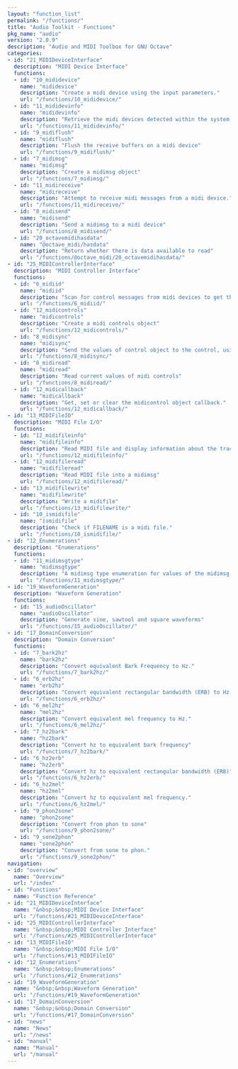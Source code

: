 ```yaml
---
layout: "function_list"
permalink: "/functions/"
title: "Audio Toolkit - Functions"
pkg_name: "audio"
version: "2.0.9"
description: "Audio and MIDI Toolbox for GNU Octave"
categories:
- id: "21_MIDIDeviceInterface"
  description: "MIDI Device Interface"
  functions:
  - id: "10_mididevice"
    name: "mididevice"
    description: "Create a midi device using the input parameters."
    url: "/functions/10_mididevice/"
  - id: "11_mididevinfo"
    name: "mididevinfo"
    description: "Retrieve the midi devices detected within the system."
    url: "/functions/11_mididevinfo/"
  - id: "9_midiflush"
    name: "midiflush"
    description: "Flush the receive buffers on a midi device"
    url: "/functions/9_midiflush/"
  - id: "7_midimsg"
    name: "midimsg"
    description: "Create a midimsg object"
    url: "/functions/7_midimsg/"
  - id: "11_midireceive"
    name: "midireceive"
    description: "Attempt to receive midi messages from a midi device."
    url: "/functions/11_midireceive/"
  - id: "8_midisend"
    name: "midisend"
    description: "Send a midimsg to a midi device"
    url: "/functions/8_midisend/"
  - id: "20_octavemidihasdata"
    name: "@octave_midi/hasdata"
    description: "Return whether there is data available to read"
    url: "/functions/@octave_midi/20_octavemidihasdata/"
- id: "25_MIDIControllerInterface"
  description: "MIDI Controller Interface"
  functions:
  - id: "6_midiid"
    name: "midiid"
    description: "Scan for control messages from midi devices to get the id of the device"
    url: "/functions/6_midiid/"
  - id: "12_midicontrols"
    name: "midicontrols"
    description: "Create a midi controls object"
    url: "/functions/12_midicontrols/"
  - id: "8_midisync"
    name: "midisync"
    description: "Send the values of control object to the control, using CTRLVALUES values if ..."
    url: "/functions/8_midisync/"
  - id: "8_midiread"
    name: "midiread"
    description: "Read current values of midi controls"
    url: "/functions/8_midiread/"
  - id: "12_midicallback"
    name: "midicallback"
    description: "Get, set or clear the midicontrol object callback."
    url: "/functions/12_midicallback/"
- id: "13_MIDIFileIO"
  description: "MIDI File I/O"
  functions:
  - id: "12_midifileinfo"
    name: "midifileinfo"
    description: "Read MIDI file and display information about the tracks and data"
    url: "/functions/12_midifileinfo/"
  - id: "12_midifileread"
    name: "midifileread"
    description: "Read MIDI file into a midimsg"
    url: "/functions/12_midifileread/"
  - id: "13_midifilewrite"
    name: "midifilewrite"
    description: "Write a midifile"
    url: "/functions/13_midifilewrite/"
  - id: "10_ismidifile"
    name: "ismidifile"
    description: "Check if FILENAME is a midi file."
    url: "/functions/10_ismidifile/"
- id: "12_Enumerations"
  description: "Enumerations"
  functions:
  - id: "11_midimsgtype"
    name: "midimsgtype"
    description: "A midimsg type enumeration for values of the midimsg type."
    url: "/functions/11_midimsgtype/"
- id: "19_WaveformGeneration"
  description: "Waveform Generation"
  functions:
  - id: "15_audioOscillator"
    name: "audioOscillator"
    description: "Generate sine, sawtool and square waveforms"
    url: "/functions/15_audioOscillator/"
- id: "17_DomainConversion"
  description: "Domain Conversion"
  functions:
  - id: "7_bark2hz"
    name: "bark2hz"
    description: "Convert equivalent Bark Frequency to Hz."
    url: "/functions/7_bark2hz/"
  - id: "6_erb2hz"
    name: "erb2hz"
    description: "Convert equivalent rectangular bandwidth (ERB) to Hz."
    url: "/functions/6_erb2hz/"
  - id: "6_mel2hz"
    name: "mel2hz"
    description: "Convert equivalent mel frequency to Hz."
    url: "/functions/6_mel2hz/"
  - id: "7_hz2bark"
    name: "hz2bark"
    description: "Convert hz to equivalent bark frequency"
    url: "/functions/7_hz2bark/"
  - id: "6_hz2erb"
    name: "hz2erb"
    description: "Convert hz to equivalent rectangular bandwidth (ERB)"
    url: "/functions/6_hz2erb/"
  - id: "6_hz2mel"
    name: "hz2mel"
    description: "Convert hz to equivalent mel frequency."
    url: "/functions/6_hz2mel/"
  - id: "9_phon2sone"
    name: "phon2sone"
    description: "Convert from phon to sone"
    url: "/functions/9_phon2sone/"
  - id: "9_sone2phon"
    name: "sone2phon"
    description: "Convert from sone to phon."
    url: "/functions/9_sone2phon/"
navigation:
- id: "overview"
  name: "Overview"
  url: "/index"
- id: "Functions"
  name: "Function Reference"
- id: "21_MIDIDeviceInterface"
  name: "&nbsp;&nbsp;MIDI Device Interface"
  url: "/functions/#21_MIDIDeviceInterface"
- id: "25_MIDIControllerInterface"
  name: "&nbsp;&nbsp;MIDI Controller Interface"
  url: "/functions/#25_MIDIControllerInterface"
- id: "13_MIDIFileIO"
  name: "&nbsp;&nbsp;MIDI File I/O"
  url: "/functions/#13_MIDIFileIO"
- id: "12_Enumerations"
  name: "&nbsp;&nbsp;Enumerations"
  url: "/functions/#12_Enumerations"
- id: "19_WaveformGeneration"
  name: "&nbsp;&nbsp;Waveform Generation"
  url: "/functions/#19_WaveformGeneration"
- id: "17_DomainConversion"
  name: "&nbsp;&nbsp;Domain Conversion"
  url: "/functions/#17_DomainConversion"
- id: "news"
  name: "News"
  url: "/news"
- id: "manual"
  name: "Manual"
  url: "/manual"
---
```

